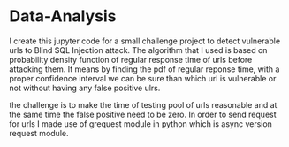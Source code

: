 # Data-Analysis

I create this jupyter code for a small challenge project to detect vulnerable urls to Blind SQL Injection attack. 
The algorithm that I used is based on probability density function of regular response time of urls before attacking them. It means by finding the pdf of regular reponse time, with a proper confidence interval we can be sure than which url is vulnerable or not without having any false positive ulrs.

the challenge is to make the time of testing pool of urls reasonable and at the same time the false positive need to be zero. In order to send request for urls I made use of grequest module in python which is async version request module.
